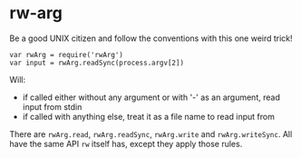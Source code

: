 # rw-arg
Be a good UNIX citizen and follow the conventions with this one weird trick!

```
var rwArg = require('rwArg')
var input = rwArg.readSync(process.argv[2])
```

Will:

  * if called either without any argument or with '-' as an argument, read
    input from stdin
  * if called with anything else, treat it as a file name to read input from

There are `rwArg.read`, `rwArg.readSync`, `rwArg.write` and `rwArg.writeSync`.
All have the same API `rw` itself has, except they apply those rules.
